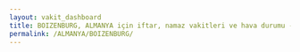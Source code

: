 ```yaml
---
layout: vakit_dashboard
title: BOIZENBURG, ALMANYA için iftar, namaz vakitleri ve hava durumu - ilçe/eyalet seç
permalink: /ALMANYA/BOIZENBURG/
---
```


<script type="text/javascript">
  var GLOBAL_COUNTRY = 'ALMANYA';
  var GLOBAL_CITY = 'BOIZENBURG';
  var GLOBAL_STATE = '';
  var lat = 72;
  var lon = 21;
</script>
